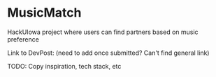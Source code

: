 # MusicMatch
HackUIowa project where users can find partners based on music preference

Link to DevPost: (need to add once submitted? Can't find general link)

TODO: Copy inspiration, tech stack, etc